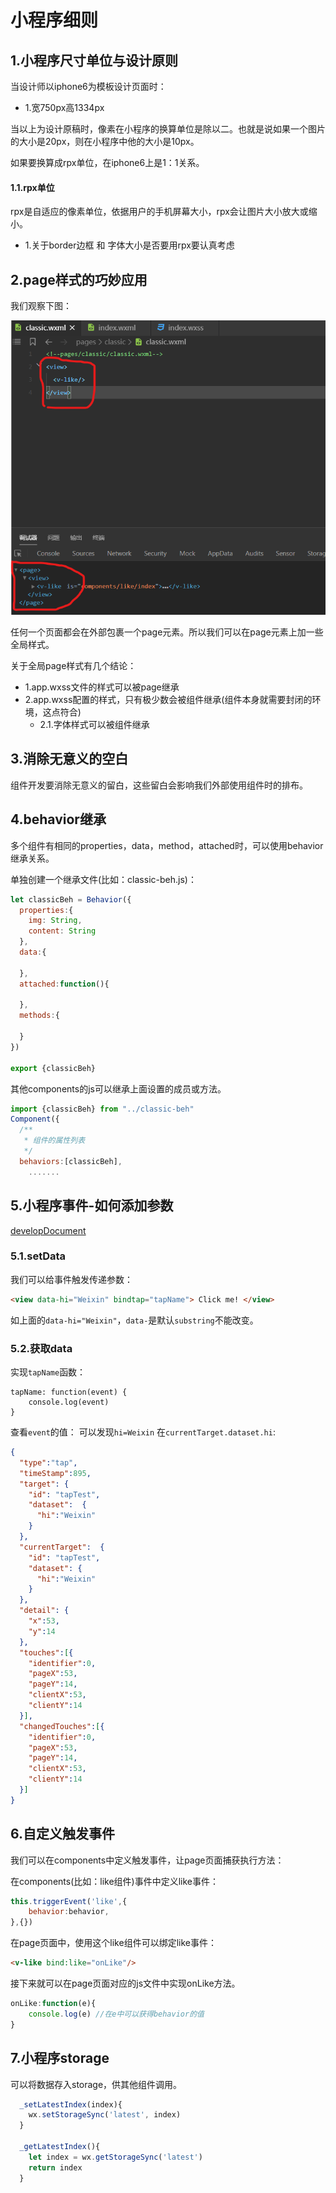 # 小程序细则

## 1.小程序尺寸单位与设计原则

当设计师以iphone6为模板设计页面时：

- 1.宽750px高1334px

当以上为设计原稿时，像素在小程序的换算单位是除以二。也就是说如果一个图片的大小是20px，则在小程序中他的大小是10px。

如果要换算成rpx单位，在iphone6上是1：1关系。



#### 1.1.rpx单位

rpx是自适应的像素单位，依据用户的手机屏幕大小，rpx会让图片大小放大或缩小。

- 1.关于border边框 和 字体大小是否要用rpx要认真考虑



## 2.page样式的巧妙应用

我们观察下图：

<img src="img/00.1.png" alt="fail" style="zoom:80%;" />

任何一个页面都会在外部包裹一个page元素。所以我们可以在page元素上加一些全局样式。

关于全局page样式有几个结论：

- 1.app.wxss文件的样式可以被page继承
- 2.app.wxss配置的样式，只有极少数会被组件继承(组件本身就需要封闭的环境，这点符合)
  - 2.1.字体样式可以被组件继承



## 3.消除无意义的空白

组件开发要消除无意义的留白，这些留白会影响我们外部使用组件时的排布。



## 4.behavior继承

多个组件有相同的properties，data，method，attached时，可以使用behavior继承关系。

单独创建一个继承文件(比如：classic-beh.js)：

```js
let classicBeh = Behavior({
  properties:{
    img: String,
    content: String
  },
  data:{

  },
  attached:function(){

  },
  methods:{

  }
})

export {classicBeh}
```

其他components的js可以继承上面设置的成员或方法。

```js
import {classicBeh} from "../classic-beh"
Component({
  /**
   * 组件的属性列表
   */
  behaviors:[classicBeh],
    .......
```

## 5.小程序事件-如何添加参数
[developDocument](https://developers.weixin.qq.com/miniprogram/dev/framework/view/wxml/event.html#%E4%BA%8B%E4%BB%B6%E8%AF%A6%E8%A7%A3)
### 5.1.setData
我们可以给事件触发传递参数：
```html
<view data-hi="Weixin" bindtap="tapName"> Click me! </view>
```
如上面的``data-hi="Weixin"``，``data-``是默认``substring``不能改变。

### 5.2.获取data
实现``tapName``函数：
```
tapName: function(event) {
    console.log(event)
}
```
查看``event``的值：
可以发现``hi=Weixin`` 在``currentTarget.dataset.hi``:
```json
{
  "type":"tap",
  "timeStamp":895,
  "target": {
    "id": "tapTest",
    "dataset":  {
      "hi":"Weixin"
    }
  },
  "currentTarget":  {
    "id": "tapTest",
    "dataset": {
      "hi":"Weixin"
    }
  },
  "detail": {
    "x":53,
    "y":14
  },
  "touches":[{
    "identifier":0,
    "pageX":53,
    "pageY":14,
    "clientX":53,
    "clientY":14
  }],
  "changedTouches":[{
    "identifier":0,
    "pageX":53,
    "pageY":14,
    "clientX":53,
    "clientY":14
  }]
}
```

## 6.自定义触发事件

我们可以在components中定义触发事件，让page页面捕获执行方法：

在components(比如：like组件)事件中定义like事件：

```js
this.triggerEvent('like',{
    behavior:behavior,
},{})
```

在page页面中，使用这个like组件可以绑定like事件：

```html
<v-like bind:like="onLike"/>
```

接下来就可以在page页面对应的js文件中实现onLike方法。
```js
onLike:function(e){
    console.log(e) //在e中可以获得behavior的值
}
```



## 7.小程序storage

可以将数据存入storage，供其他组件调用。

```js
  _setLatestIndex(index){
    wx.setStorageSync('latest', index)
  }

  _getLatestIndex(){
    let index = wx.getStorageSync('latest')
    return index
  }
```

